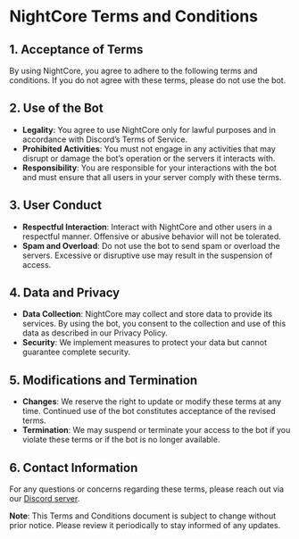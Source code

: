 # NightCore Terms and Conditions

## 1. Acceptance of Terms
By using NightCore, you agree to adhere to the following terms and conditions. If you do not agree with these terms, please do not use the bot.

## 2. Use of the Bot
- **Legality**: You agree to use NightCore only for lawful purposes and in accordance with Discord’s Terms of Service.
- **Prohibited Activities**: You must not engage in any activities that may disrupt or damage the bot’s operation or the servers it interacts with.
- **Responsibility**: You are responsible for your interactions with the bot and must ensure that all users in your server comply with these terms.

## 3. User Conduct
- **Respectful Interaction**: Interact with NightCore and other users in a respectful manner. Offensive or abusive behavior will not be tolerated.
- **Spam and Overload**: Do not use the bot to send spam or overload the servers. Excessive or disruptive use may result in the suspension of access.

## 4. Data and Privacy
- **Data Collection**: NightCore may collect and store data to provide its services. By using the bot, you consent to the collection and use of this data as described in our Privacy Policy.
- **Security**: We implement measures to protect your data but cannot guarantee complete security.

## 5. Modifications and Termination
- **Changes**: We reserve the right to update or modify these terms at any time. Continued use of the bot constitutes acceptance of the revised terms.
- **Termination**: We may suspend or terminate your access to the bot if you violate these terms or if the bot is no longer available.

## 6. Contact Information
For any questions or concerns regarding these terms, please reach out via our [Discord server](https://discord.gg/93dDy4AdUj).

**Note**: This Terms and Conditions document is subject to change without prior notice. Please review it periodically to stay informed of any updates.
